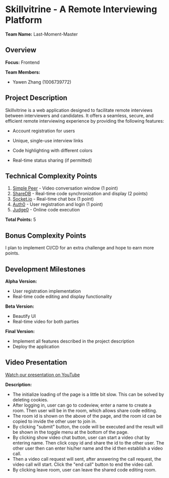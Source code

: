 # Skillvitrine - A Remote Interviewing Platform

**Team Name:** Last-Moment-Master

## Overview

**Focus:** Frontend

**Team Members:**

- Yawen Zhang (1006739772)

## Project Description

Skillvitrine is a web application designed to facilitate remote interviews between interviewers and candidates. It offers a seamless, secure, and efficient remote interviewing experience by providing the following features:

- Account registration for users
- Unique, single-use interview links

- Code highlighting with different colors
- Real-time status sharing (if permitted)

## Technical Complexity Points

1. [Simple Peer](https://github.com/feross/simple-peer) - Video conversation window (1 point)
2. [ShareDB](https://github.com/share/sharedb) - Real-time code synchronization and display (2 points)
3. [Socket.io](https://socket.io/) - Real-time chat box (1 point)
4. [Auth0](https://auth0.com/) - User registration and login (1 point)
5. [Judge0](https://judge0-ce.p.rapidapi.com/submissions/) - Online code execution

**Total Points:** 5

## Bonus Complexity Points

I plan to implement CI/CD for an extra challenge and hope to earn more points.

## Development Milestones

**Alpha Version:**

- User registration implementation
- Real-time code editing and display functionality

**Beta Version:**

- Beautify UI
- Real-time video for both parties

**Final Version:**

- Implement all features described in the project description
- Deploy the application

## Video Presentation

[Watch our presentation on YouTube](https://www.youtube.com/watch?v=e5UW5pq7tng)

**Description:**

- The initialize loading of the page is a little bit slow. This can be solved by deleting cookies.
- After logging in, user can go to codeview, enter a name to create a room. Then user will be in the
  room, which allows share code editing.
- The room id is shown on the above of the page, and the room id can be copied to invide the other
  user to join in.
- By clicking "submit" button, the code will be executed and the result will be shown in the toggle
  menu at the bottom of
  the page.
- By clicking show video chat button, user can start a video chat by entering name. Then click copy
  id and share the id to the other user. The other user then can enter his/her name and the id then
  establish a video call.
- Then a video call request will sent, after answering the call request, the video call will start.
  Click the "end call" button to end the video call.
- By clicking leave room, user can leave the shared code editing room.
